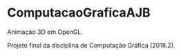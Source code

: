 # ComputacaoGraficaAJB
Animação 3D em OpenGL.

Projeto final da disciplina de Computação Gráfica (2018.2).
